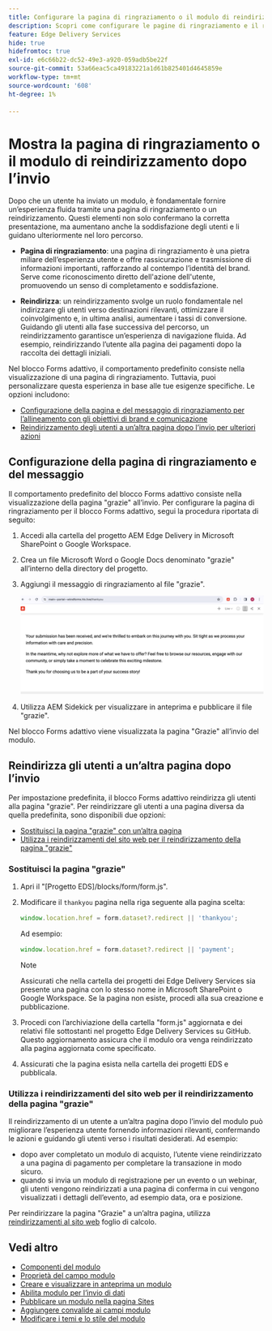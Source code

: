 ```yaml
---
title: Configurare la pagina di ringraziamento o il modulo di reindirizzamento dopo l’invio
description: Scopri come configurare le pagine di ringraziamento e il reindirizzamento per Forms Block per ottimizzare l’esperienza utente e semplificare i percorsi di utenti.
feature: Edge Delivery Services
hide: true
hidefromtoc: true
exl-id: e6c66b22-dc52-49e3-a920-059adb5be22f
source-git-commit: 53a66eac5ca49183221a1d61b825401d4645859e
workflow-type: tm+mt
source-wordcount: '608'
ht-degree: 1%

---
```


# Mostra la pagina di ringraziamento o il modulo di reindirizzamento dopo l’invio

Dopo che un utente ha inviato un modulo, è fondamentale fornire un’esperienza fluida tramite una pagina di ringraziamento o un reindirizzamento. Questi elementi non solo confermano la corretta presentazione, ma aumentano anche la soddisfazione degli utenti e li guidano ulteriormente nel loro percorso.

* **Pagina di ringraziamento**: una pagina di ringraziamento è una pietra miliare dell’esperienza utente e offre rassicurazione e trasmissione di informazioni importanti, rafforzando al contempo l’identità del brand. Serve come riconoscimento diretto dell&#39;azione dell&#39;utente, promuovendo un senso di completamento e soddisfazione.

* **Reindirizza**: un reindirizzamento svolge un ruolo fondamentale nel indirizzare gli utenti verso destinazioni rilevanti, ottimizzare il coinvolgimento e, in ultima analisi, aumentare i tassi di conversione. Guidando gli utenti alla fase successiva del percorso, un reindirizzamento garantisce un’esperienza di navigazione fluida. Ad esempio, reindirizzando l’utente alla pagina dei pagamenti dopo la raccolta dei dettagli iniziali.

Nel blocco Forms adattivo, il comportamento predefinito consiste nella visualizzazione di una pagina di ringraziamento. Tuttavia, puoi personalizzare questa esperienza in base alle tue esigenze specifiche. Le opzioni includono:

* [Configurazione della pagina e del messaggio di ringraziamento per l’allineamento con gli obiettivi di brand e comunicazione](#configuring-the-thank-you-page-and-message)
* [Reindirizzamento degli utenti a un’altra pagina dopo l’invio per ulteriori azioni](#redirect-users-to-another-page-post-submission)

## Configurazione della pagina di ringraziamento e del messaggio

Il comportamento predefinito del blocco Forms adattivo consiste nella visualizzazione della pagina &quot;grazie&quot; all’invio. Per configurare la pagina di ringraziamento per il blocco Forms adattivo, segui la procedura riportata di seguito:

1. Accedi alla cartella del progetto AEM Edge Delivery in Microsoft SharePoint o Google Workspace.
1. Crea un file Microsoft Word o Google Docs denominato &quot;grazie&quot; all’interno della directory del progetto.
1. Aggiungi il messaggio di ringraziamento al file &quot;grazie&quot;. </br>

   ![Esempio di pagina di ringraziamento](/help/edge/assets/sample-thankyou-page.png)

1. Utilizza AEM Sidekick per visualizzare in anteprima e pubblicare il file &quot;grazie&quot;.

Nel blocco Forms adattivo viene visualizzata la pagina &quot;Grazie&quot; all’invio del modulo.

## Reindirizza gli utenti a un’altra pagina dopo l’invio

Per impostazione predefinita, il blocco Forms adattivo reindirizza gli utenti alla pagina &quot;grazie&quot;. Per reindirizzare gli utenti a una pagina diversa da quella predefinita, sono disponibili due opzioni:

* [Sostituisci la pagina &quot;grazie&quot; con un’altra pagina](#replace-the-existing-thankyou-page)
* [Utilizza i reindirizzamenti del sito web per il reindirizzamento della pagina &quot;grazie&quot;](#use-website-redirects-for-thankyou-page-redirection)

### Sostituisci la pagina &quot;grazie&quot;

1. Apri il &quot;[Progetto EDS]/blocks/form/form.js&quot;.
1. Modificare il `thankyou` pagina nella riga seguente alla pagina scelta:

   ```JavaScript
   window.location.href = form.dataset?.redirect || 'thankyou';
   ```

   Ad esempio:

   ```JavaScript
   window.location.href = form.dataset?.redirect || 'payment';
   ```

   >[!NOTE]
   >
   > Assicurati che nella cartella dei progetti dei Edge Delivery Services sia presente una pagina con lo stesso nome in Microsoft SharePoint o Google Workspace. Se la pagina non esiste, procedi alla sua creazione e pubblicazione.

1. Procedi con l’archiviazione della cartella &quot;form.js&quot; aggiornata e dei relativi file sottostanti nel progetto Edge Delivery Services su GitHub. Questo aggiornamento assicura che il modulo ora venga reindirizzato alla pagina aggiornata come specificato.

1. Assicurati che la pagina esista nella cartella dei progetti EDS e pubblicala.


### Utilizza i reindirizzamenti del sito web per il reindirizzamento della pagina &quot;grazie&quot;

Il reindirizzamento di un utente a un’altra pagina dopo l’invio del modulo può migliorare l’esperienza utente fornendo informazioni rilevanti, confermando le azioni e guidando gli utenti verso i risultati desiderati. Ad esempio:

* dopo aver completato un modulo di acquisto, l’utente viene reindirizzato a una pagina di pagamento per completare la transazione in modo sicuro.
* quando si invia un modulo di registrazione per un evento o un webinar, gli utenti vengono reindirizzati a una pagina di conferma in cui vengono visualizzati i dettagli dell’evento, ad esempio data, ora e posizione.

Per reindirizzare la pagina &quot;Grazie&quot; a un’altra pagina, utilizza [reindirizzamenti al sito web](https://www.aem.live/docs/redirects) foglio di calcolo.


## Vedi altro

* [Componenti del modulo](/help/edge/docs/forms/form-components.md)
* [Proprietà del campo modulo](/help/edge/docs/forms/eds-form-field-properties)
* [Creare e visualizzare in anteprima un modulo](/help/edge/docs/forms/create-forms.md)
* [Abilita modulo per l’invio di dati](/help/edge/docs/forms/submit-forms.md)
* [Pubblicare un modulo nella pagina Sites](/help/edge/docs/forms/publish-forms.md)
* [Aggiungere convalide ai campi modulo](/help/edge/docs/forms/validate-forms.md)
* [Modificare i temi e lo stile del modulo](/help/edge/docs/forms/style-theme-forms.md)
